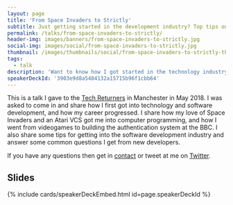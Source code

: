 ```yaml
---
layout: page
title: 'From Space Invaders to Strictly'
subtitle: Just getting started in the development industry? Top tips on how I got started
permalink: /talks/from-space-invaders-to-strictly/
header-img: images/banners/from-space-invaders-to-strictly.jpg
social-img: images/social/from-space-invaders-to-strictly.jpg
thumbnail: /images/thumbnails/social/from-space-invaders-to-strictly-thumb.jpg
tags:
  - talk
description: 'Want to know how I got started in the technology industry? It all started with my love of Space Invaders and ended up with me creating high scale applications to support Strictly Come Dancing. I share some tips for up and coming developers and what to expect when you join the industry.'
speakerDeckId: '3903e9d8a5484132a15715b96f1cbb64'
---
```


This is a talk I gave to the [Tech Returners](https://techreturners.com/) in Manchester in May 2018. I was asked to come in and share how I first got into technology and software development, and how my career progressed. I share how my love of Space Invaders and an Atari VCS got me into computer programming, and how I went from videogames to building the authentication system at the BBC. I also share some tips for getting into the software development industry and answer some common questions I get from new developers.

If you have any questions then get in [contact](/contact) or tweet at me on [Twitter](https://twitter.com/marclittlemore).

## Slides

{% include cards/speakerDeckEmbed.html id=page.speakerDeckId %}
